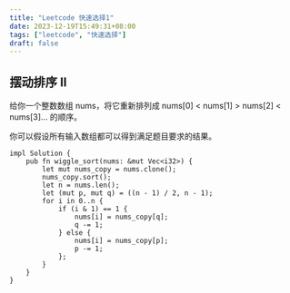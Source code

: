 ```yaml
---
title: "Leetcode 快速选择1"
date: 2023-12-19T15:49:31+08:00
tags: ["leetcode", "快速选择"]
draft: false
---
```


## 摆动排序 II

给你一个整数数组 nums，将它重新排列成 nums[0] < nums[1] > nums[2] < nums[3]... 的顺序。

你可以假设所有输入数组都可以得到满足题目要求的结果。

```
impl Solution {
    pub fn wiggle_sort(nums: &mut Vec<i32>) {
        let mut nums_copy = nums.clone();
        nums_copy.sort();
        let n = nums.len();
        let (mut p, mut q) = ((n - 1) / 2, n - 1);
        for i in 0..n {
            if (i & 1) == 1 {
                nums[i] = nums_copy[q];
                q -= 1;
            } else {
                nums[i] = nums_copy[p];
                p -= 1;
            };
        }
    }
}
```